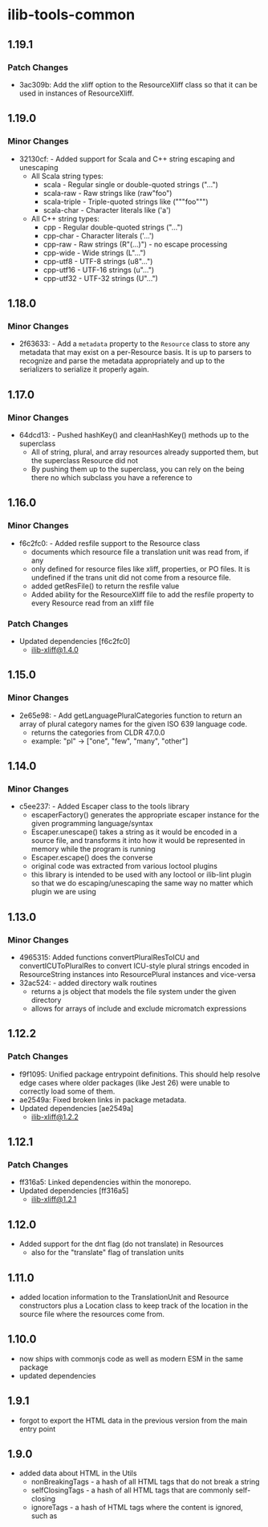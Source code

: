 # ilib-tools-common

## 1.19.1

### Patch Changes

- 3ac309b: Add the xliff option to the ResourceXliff class so that it can be used in instances of ResourceXliff.

## 1.19.0

### Minor Changes

- 32130cf: - Added support for Scala and C++ string escaping and unescaping
  - All Scala string types:
    - scala - Regular single or double-quoted strings ("...")
    - scala-raw - Raw strings like (raw"foo")
    - scala-triple - Triple-quoted strings like ("""foo""")
    - scala-char - Character literals like ('a')
  - All C++ string types:
    - cpp - Regular double-quoted strings ("...")
    - cpp-char - Character literals ('...')
    - cpp-raw - Raw strings (R"(...)") - no escape processing
    - cpp-wide - Wide strings (L"...")
    - cpp-utf8 - UTF-8 strings (u8"...")
    - cpp-utf16 - UTF-16 strings (u"...")
    - cpp-utf32 - UTF-32 strings (U"...")

## 1.18.0

### Minor Changes

- 2f63633: - Add a `metadata` property to the `Resource` class to store any metadata that may exist on a per-Resource basis. It is up to parsers to recognize and parse the metadata appropriately and up to the serializers to serialize it properly again.

## 1.17.0

### Minor Changes

- 64dcd13: - Pushed hashKey() and cleanHashKey() methods up to the superclass
  - All of string, plural, and array resources already
    supported them, but the superclass Resource did not
  - By pushing them up to the superclass, you can rely on the
    being there no which subclass you have a reference to

## 1.16.0

### Minor Changes

- f6c2fc0: - Added resfile support to the Resource class
  - documents which resource file a translation unit
    was read from, if any
  - only defined for resource files like xliff,
    properties, or PO files. It is undefined if the
    trans unit did not come from a resource file.
  - added getResFile() to return the resfile value
  - Added ability for the ResourceXliff file to add
    the resfile property to every Resource read from
    an xliff file

### Patch Changes

- Updated dependencies [f6c2fc0]
  - ilib-xliff@1.4.0

## 1.15.0

### Minor Changes

- 2e65e98: - Add getLanguagePluralCategories function to return an
  array of plural category names for the given ISO 639
  language code.
  - returns the categories from CLDR 47.0.0
  - example: "pl" -> ["one", "few", "many", "other"]

## 1.14.0

### Minor Changes

- c5ee237: - Added Escaper class to the tools library
  - escaperFactory() generates the appropriate escaper instance
    for the given programming language/syntax
  - Escaper.unescape() takes a string as it would be encoded in
    a source file, and transforms it into how it would be
    represented in memory while the program is running
  - Escaper.escape() does the converse
  - original code was extracted from various loctool plugins
  - this library is intended to be used with any loctool or ilib-lint
    plugin so that we do escaping/unescaping the same way no
    matter which plugin we are using

## 1.13.0

### Minor Changes

- 4965315: Added functions convertPluralResToICU and convertICUToPluralRes to convert
  ICU-style plural strings encoded in ResourceString instances into ResourcePlural
  instances and vice-versa
- 32ac524: - added directory walk routines
  - returns a js object that models the file system under the given directory
  - allows for arrays of include and exclude micromatch expressions

## 1.12.2

### Patch Changes

- f9f1095: Unified package entrypoint definitions. This should help resolve edge cases where older packages (like Jest 26) were unable to correctly load some of them.
- ae2549a: Fixed broken links in package metadata.
- Updated dependencies [ae2549a]
  - ilib-xliff@1.2.2

## 1.12.1

### Patch Changes

- ff316a5: Linked dependencies within the monorepo.
- Updated dependencies [ff316a5]
  - ilib-xliff@1.2.1

## 1.12.0

- Added support for the dnt flag (do not translate) in Resources
  - also for the "translate" flag of translation units

## 1.11.0

- added location information to the TranslationUnit and Resource constructors
  plus a Location class to keep track of the location in the source file
  where the resources come from.

## 1.10.0

- now ships with commonjs code as well as modern ESM in the same package
- updated dependencies

## 1.9.1

- forgot to export the HTML data in the previous version from the main entry point

## 1.9.0

- added data about HTML in the Utils
  - nonBreakingTags - a hash of all HTML tags that do not break a string
  - selfClosingTags - a hash of all HTML tags that are commonly self-closing
  - ignoreTags - a hash of HTML tags where the content is ignored, such as <script>
  - localizableAttributes - a hash of all tags that contain attributes which
    have localizable values

## 1.8.1

- update dependencies
- fixed a bug where the ResourceXliff.getVersion() call was documented to
  return a string, but it came out as a floating point number instead. Made
  it return the string properly.
- converted all unit tests to jest

## 1.8.0

- added parsePath() utility function which takes a template and a path
  and returns an object that maps each template parameter to a part of
  that path
  - getLocaleFromPath() is now re-implemented to use this
    function to find the locale parts of a path

## 1.7.0

- added getLines() method to tell how many lines there are in the xml file
- added support for location information of the start of each resource
  in the original file where the resource instances were read from
  - supports line and character within the line

## 1.6.0

- Added isDirty() method to the Resource class so we can see whether or
  not the resource has been modified since it was first created
  - also added clearDirty() method

## 1.5.0

- Added getVariant method to the TranslationUnit class

## 1.4.0

- Added TranslationUnit and TranslationVariant classes
- added hashKey function to the utilities
- fixed missing import for makeDirs() utility function

## 1.3.0

- Added more utility functions:
  - isEmpty - return whether or not an object is empty
  - cleanString - removing differences that are inconsequential for translation such as leading whitespace
  - makeDirs - create directories on disk
  - containsActualText - test if there is text left over after HTML and entities are stripped
  - objectMap - visitor pattern for objects

## 1.2.0

- Added formatPath and getLocaleFromPath utility function

## 1.1.0

- Added ResourceXliff class (represents an xliff file as a list of Resource instances)
- Added TranslationSet class (sets of Resources)
- Introduced some backwards compatibility support so that this library
  can be used with loctool plugins.
  - added some deprecated methods and accept some deprecated
    constructor parameters

## 1.0.0

- Initial code copied from loctool 2.18.0:
  - Resource
  - ResourceString
  - ResourceArray
  - ResourcePlural
